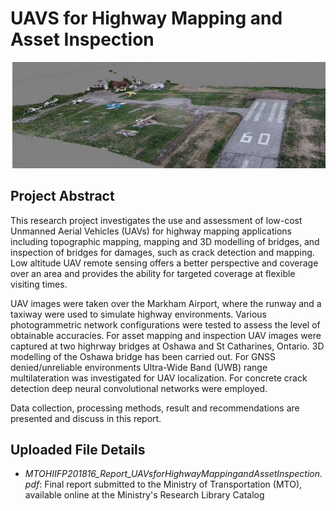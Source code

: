 # UAVS for Highway Mapping and Asset Inspection

![Markham Airport Point Cloud](/Graduate/UAVsforHighwayMappingandAssetInspection/images/markamPointCloud.PNG)

## Project Abstract
This research project investigates the use and assessment of low-cost Unmanned Aerial Vehicles (UAVs) for highway mapping applications including topographic mapping, mapping and 3D modelling of bridges, and inspection of bridges for damages, such as crack detection and mapping. Low altitude UAV remote sensing offers a better perspective and coverage over an area and provides the ability for targeted coverage at flexible visiting times.

UAV images were taken over the Markham Airport, where the runway and a taxiway were used to simulate highway environments. Various photogrammetric network configurations were tested to assess the level of obtainable accuracies. For asset mapping and inspection UAV images were captured at two highrway bridges at Oshawa and St Catharines, Ontario. 3D modelling of the Oshawa bridge has been carried out. For GNSS denied/unreliable environments Ultra-Wide Band (UWB) range multilateration was investigated for UAV localization. For concrete crack detection deep neural convolutional networks were employed.

Data collection, processing methods, result and recommendations are presented and discuss in this report.

## Uploaded File Details
- *MTOHIIFP201816_Report_UAVsforHighwayMappingandAssetInspection.pdf*: Final report submitted to the Ministry of Transportation (MTO), available online at the Ministry's Research Library Catalog
